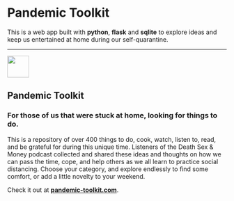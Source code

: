 # Pandemic Toolkit

This is a web app built with **python**, **flask** and **sqlite** to explore ideas and keep us entertained at home during our self-quarantine.


--- 

<img src="https://camo.githubusercontent.com/ae3c057333901b1cb332d5d4ad0f36c7c024c5cb246faf3dc637a433f77a8420/687474703a2f2f70616e64656d69632d746f6f6c6b69742e6865726f6b756170702e636f6d2f7374617469632f696d672f686f6d65322e737667" width="50"> 

## Pandemic Toolkit
### For those of us that were stuck at home, looking for things to do.

This is a repository of over 400 things to do, cook, watch, listen to, read, and be grateful for during this unique time. Listeners of the Death Sex & Money podcast collected and shared these ideas and thoughts on how we can pass the time, cope, and help others as we all learn to practice social distancing. Choose your category, and explore endlessly to find some comfort, or add a little novelty to your weekend.

Check it out at <a href="http://www.pandemic-toolkit.com" target="_blank" style="font-weight:bold;">pandemic-toolkit.com</a>.

 
